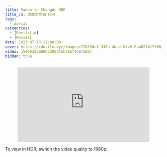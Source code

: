 ```yaml
---
title: Panda in Chengdu HDR
title_cn: 成都大熊猫 HDR
tags:
  - Aerial
categories:
  - [Portfolio]
  - [Movies]
date: 2023-07-13 11:00:00
cover: https://cdn.tlo.xyz/images/270f80c1-933a-4dae-0f45-6a4027b17f00/extra
video: 154b033be8865288af5ba0af4be758b7
hidden: true
---
```


<figure class="my-video">
  <div style="position: relative; padding-top: 56.25%;"><iframe src="https://customer-qz3v4c7e4vfly110.cloudflarestream.com/154b033be8865288af5ba0af4be758b7/iframe?preload=metadata&poster=https://cdn.tlo.xyz/images/270f80c1-933a-4dae-0f45-6a4027b17f00/extra" style="border: none; position: absolute; top: 0; left: 0; height: 100%; width: 100%;" allow="accelerometer; gyroscope; autoplay; encrypted-media; picture-in-picture;" allowfullscreen="true"></iframe></div>
</figure>

To view in HDR, switch the video quality to 1080p.
